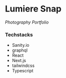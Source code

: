 # Lumiere Snap

_Photography Portfolio_

### Techstacks

- Sanity.io
- graphql
- React
- Next.js
- tailwindcss
- Typescript
